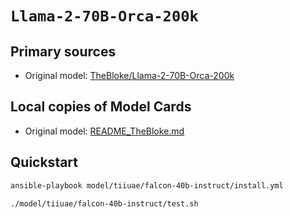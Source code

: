 # `Llama-2-70B-Orca-200k`

## Primary sources

- Original model:  <a href="[https://huggingface.co/tiiuae/falcon-40b-instruct](https://huggingface.co/TheBloke/Llama-2-70B-Orca-200k-GGUF)" target="_blank">TheBloke/Llama-2-70B-Orca-200k</a>

## Local copies of Model Cards

- Original model: [README_TheBloke.md](./README_TheBloke.md)


## Quickstart

```bash
ansible-playbook model/tiiuae/falcon-40b-instruct/install.yml
```

```bash
./model/tiiuae/falcon-40b-instruct/test.sh
```


